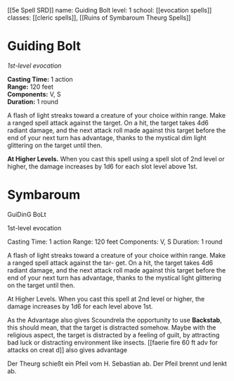 [[5e Spell SRD]]
name: Guiding Bolt
level: 1
school: [[evocation spells]]
classes: [[cleric spells]], [[Ruins of Symbaroum Theurg Spells]]

# Guiding Bolt 
_1st-level evocation_ 

**Casting Time:** 1 action   
**Range:** 120 feet    
**Components:** V, S    
**Duration:** 1 round 

A flash of light streaks toward a creature of your choice within range. Make a ranged spell attack against the target. On a hit, the target takes 4d6 radiant damage, and the next attack roll made against this target before the end of your next turn has advantage, thanks to the mystical dim light glittering on the target until then. 

**At Higher Levels.** When you cast this spell using a spell slot of 2nd level or higher, the damage increases by 1d6 for each slot level above 1st. 

# Symbaroum

GuiDinG BoLt

1st-level evocation

Casting Time: 1 action Range: 120 feet Components: V, S Duration: 1 round

A flash of light streaks toward a creature of your choice within range. Make a ranged spell attack against the tar- get. On a hit, the target takes 4d6 radiant damage, and the next attack roll made against this target before the end of your next turn has advantage, thanks to the mystical light glittering on the target until then.

At Higher Levels. When you cast this spell at 2nd level or higher, the damage increases by 1d6 for each level above 1st.

As the Advantage also gives Scoundrela the opportunity to use **Backstab**, this should mean, that the target is distracted somehow. Maybe with the religious aspect, the target is distracted by a feeling of guilt, by attracting bad luck or distracting environment like insects.
[[faerie fire 60 ft adv for attacks on creat d]] also gives advantage

Der Theurg schießt ein Pfeil vom H. Sebastian ab. Der Pfeil brennt und lenkt ab.